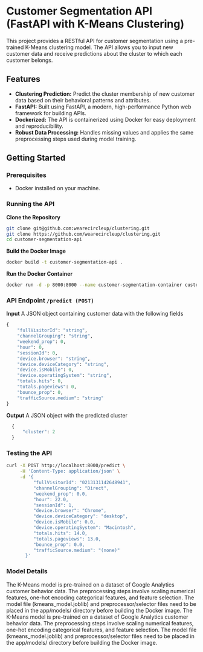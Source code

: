 # Customer Segmentation API (FastAPI with K-Means Clustering)

This project provides a RESTful API for customer segmentation using a pre-trained K-Means clustering model. The API allows you to input new customer data and receive predictions about the cluster to which each customer belongs.

## Features

- **Clustering Prediction:** Predict the cluster membership of new customer data based on their behavioral patterns and attributes.
- **FastAPI:** Built using FastAPI, a modern, high-performance Python web framework for building APIs.
- **Dockerized:** The API is containerized using Docker for easy deployment and reproducibility.
- **Robust Data Processing:**  Handles missing values and applies the same preprocessing steps used during model training.

## **Getting Started**

### **Prerequisites**

- Docker installed on your machine.

### **Running the API**

**Clone the Repository**
 ```bash
 git clone git@github.com:wearecircleup/clustering.git
 git clone https://github.com/wearecircleup/clustering.git
 cd customer-segmentation-api
 ```

**Build the Docker Image**

```bash
docker build -t customer-segmentation-api .
```

**Run the Docker Container**

```bash
docker run -d -p 8000:8000 --name customer-segmentation-container customer-segmentation-api
```

### **API Endpoint** `/predict (POST)`

**Input** A JSON object containing customer data with the following fields

```py
{
    "fullVisitorId": "string",
    "channelGrouping": "string",
    "weekend_prop": 0,
    "hour": 0,
    "sessionId": 0,
    "device.browser": "string",
    "device.deviceCategory": "string",
    "device.isMobile": 0,
    "device.operatingSystem": "string",
    "totals.hits": 0,
    "totals.pageviews": 0,
    "bounce_prop": 0,
    "trafficSource.medium": "string"
}
```

**Output** A JSON object with the predicted cluster

```py
  {
      "cluster": 2 
  }
```
### **Testing the API**

```bash
curl -X POST http://localhost:8000/predict \
     -H 'Content-Type: application/json' \
     -d '{
          "fullVisitorId": "0213131142648941",
          "channelGrouping": "Direct",
          "weekend_prop": 0.0,
          "hour": 22.0,
          "sessionId": 1,
          "device.browser": "Chrome",
          "device.deviceCategory": "desktop",
          "device.isMobile": 0.0,
          "device.operatingSystem": "Macintosh",
          "totals.hits": 14.0,
          "totals.pageviews": 13.0,
          "bounce_prop": 0.0,
          "trafficSource.medium": "(none)"
       }'
```

### **Model Details**
The K-Means model is pre-trained on a dataset of Google Analytics customer behavior data.
The preprocessing steps involve scaling numerical features, one-hot encoding categorical features, and feature selection.
The model file (kmeans_model.joblib) and preprocessor/selector files need to be placed in the app/models/ directory before building the Docker image.
The K-Means model is pre-trained on a dataset of Google Analytics customer behavior data.
The preprocessing steps involve scaling numerical features, one-hot encoding categorical features, and feature selection.
The model file (kmeans_model.joblib) and preprocessor/selector files need to be placed in the app/models/ directory before building the Docker image.